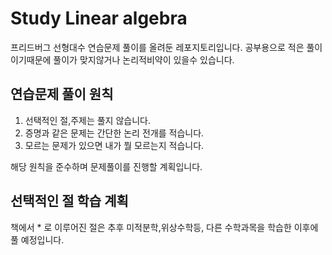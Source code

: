 # Study Linear algebra

프리드버그 선형대수 연습문제 풀이를 올려둔 레포지토리입니다. 공부용으로 적은 풀이이기때문에 풀이가 맞지않거나 논리적비약이 있을수 있습니다.


## 연습문제 풀이 원칙

1.  선택적인 절,주제는 풀지 않습니다.
2.  증명과 같은 문제는 간단한 논리 전개를 적습니다.
3.  모르는 문제가 있으면 내가 뭘 모르는지 적습니다.

해당 원칙을 준수하며 문제풀이를 진행할 계획입니다.


## 선택적인 절 학습 계획

책에서 * 로 이루어진 절은 추후 미적분학,위상수학등, 다른 수학과목을 학습한 이후에 풀 예정입니다.

